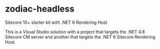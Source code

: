 # zodiac-headless
Sitecore 10+ starter kit with .NET 6 Rendering Host

This is a Visual Studio solution with a project that targets the .NET 4.8 Sitecore CM server and another that targets the .NET 6 Sitecore Rendering Host.
